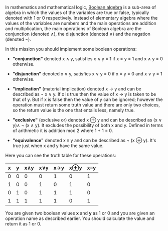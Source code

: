 In mathematics and mathematical logic,
[Boolean algebra](http://en.wikipedia.org/wiki/Boolean_algebra#Basic_operations)
is a sub-area of algebra in which the values of the variables are true or false, typically denoted with 1 or 0 respectively.
Instead of elementary algebra where the values of the variables are numbers and the main operations
are addition and multiplication, the main operations of Boolean algebra are the conjunction (denoted ∧), 
the disjunction (denoted ∨) and the negation (denoted ¬).

In this mission you should implement some boolean operations:
- **"conjunction"** denoted x ∧ y, satisfies x ∧ y = 1 if x = y = 1 and x ∧ y = 0 otherwise.

- **"disjunction"** denoted x ∨ y, satisfies x ∨ y = 0 if x = y = 0 and x ∨ y = 1 otherwise.

- **"implication"** (material implication) denoted x → y and can be described as ¬ x ∨ y.
  If x is true then the value of x → y is taken to be that of y.
  But if x is false then the value of y can be ignored; however the operation must return
  some truth value and there are only two choices, so the return value is the one that entails less, namely true.

- **"exclusive"** (exclusive or) denoted x ⊕ y and can be described as (x ∨ y)∧ ¬ (x ∧ y).
  It excludes the possibility of both x and y. Defined in terms of arithmetic it is addition mod 2 where 1 + 1 = 0.

- **"equivalence"** denoted x ≡ y and can be described as ¬ (x ⊕ y). It's true just when x and y have the same value.

Here you can see the truth table for these operations:

x | y | x∧y | x∨y | x→y | x⊕y | x≡y |
--|---|-----|-----|-----|-----|-----|
0 | 0 |  0  |  0  |  1  |  0  |  1  |
1 | 0 |  0  |  1  |  0  |  1  |  0  |
0 | 1 |  0  |  1  |  1  |  1  |  0  |
1 | 1 |  1  |  1  |  1  |  0  |  1  |


You are given two boolean values **x** and **y** as 1 or 0 and you are given an operation name as described earlier. 
You should calculate the value and return it as 1 or 0.

